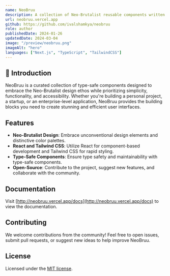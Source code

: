 ```yaml
---
name: NeoBruu
description: A collection of Neo-Brutalist reusable components written in React and Tailwind CSS.
url: neobruu.vercel.app
github: https://github.com/ivalshamkya/neobruu
role: author
publishedDate: 2024-01-26
updatedDate: 2024-03-04
image: "/preview/neobruu.png"
imageAlt: "hero"
languages: ["Next.js", "TypeScript", "TailwindCSS"]
---
```


## 🙌 Introduction

NeoBruu is a curated collection of type-safe components designed to embrace the Neo-Brutalist design ethos while prioritizing simplicity, functionality, and accessibility. Whether you're building a personal project, a startup, or an enterprise-level application, NeoBruu provides the building blocks you need to create stunning and efficient user interfaces.

## Features

- **Neo-Brutalist Design**: Embrace unconventional design elements and distinctive color palettes.
- **React and Tailwind CSS**: Utilize React for component-based development and Tailwind CSS for rapid styling.
- **Type-Safe Components**: Ensure type safety and maintainability with type-safe components.
- **Open-Source**: Contribute to the project, suggest new features, and collaborate with the community.

## Documentation

Visit [http://neobruu.vercel.app/docs](http://neobruu.vercel.app/docs) to view the documentation.

## Contributing

We welcome contributions from the community! Feel free to open issues, submit pull requests, or suggest new ideas to help improve NeoBruu.

## License

Licensed under the [MIT license](https://github.com/ivalshamkya/neobruu/blob/main/LICENSE).